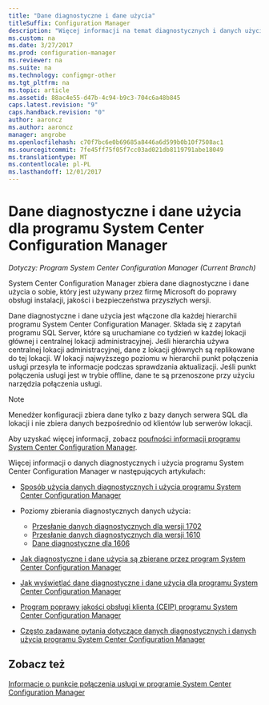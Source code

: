```yaml
---
title: "Dane diagnostyczne i dane użycia"
titleSuffix: Configuration Manager
description: "Więcej informacji na temat diagnostycznych i danych użycia programu System Center Configuration Manager umożliwia zbieranie informacji o sobie samym."
ms.custom: na
ms.date: 3/27/2017
ms.prod: configuration-manager
ms.reviewer: na
ms.suite: na
ms.technology: configmgr-other
ms.tgt_pltfrm: na
ms.topic: article
ms.assetid: 88ac4e55-d47b-4c94-b9c3-704c6a48b845
caps.latest.revision: "9"
caps.handback.revision: "0"
author: aaroncz
ms.author: aaroncz
manager: angrobe
ms.openlocfilehash: c70f7bc6e0b69685a8446a6d599b0b10f7508ac1
ms.sourcegitcommit: 7fe45ff75f05f7cc03ad021db8119791abe18049
ms.translationtype: MT
ms.contentlocale: pl-PL
ms.lasthandoff: 12/01/2017
---
```

# <a name="diagnostics-and-usage-data-for-system-center-configuration-manager"></a>Dane diagnostyczne i dane użycia dla programu System Center Configuration Manager

*Dotyczy: Program System Center Configuration Manager (Current Branch)*

System Center Configuration Manager zbiera dane diagnostyczne i dane użycia o sobie, który jest używany przez firmę Microsoft do poprawy obsługi instalacji, jakości i bezpieczeństwa przyszłych wersji.  

 Dane diagnostyczne i dane użycia jest włączone dla każdej hierarchii programu System Center Configuration Manager. Składa się z zapytań programu SQL Server, które są uruchamiane co tydzień w każdej lokacji głównej i centralnej lokacji administracyjnej. Jeśli hierarchia używa centralnej lokacji administracyjnej, dane z lokacji głównych są replikowane do tej lokacji. W lokacji najwyższego poziomu w hierarchii punkt połączenia usługi przesyła te informacje podczas sprawdzania aktualizacji. Jeśli punkt połączenia usługi jest w trybie offline, dane te są przenoszone przy użyciu narzędzia połączenia usługi.  

> [!NOTE]  
>  Menedżer konfiguracji zbiera dane tylko z bazy danych serwera SQL dla lokacji i nie zbiera danych bezpośrednio od klientów lub serwerów lokacji.  

 Aby uzyskać więcej informacji, zobacz [poufności informacji programu System Center Configuration Manager](http://go.microsoft.com/fwlink/?LinkID=626527).  

 Więcej informacji o danych diagnostycznych i użycia programu System Center Configuration Manager w następujących artykułach:  

-   [Sposób użycia danych diagnostycznych i użycia programu System Center Configuration Manager](../../../core/plan-design/diagnostics/how-diagnostics-and-usage-data-is-used.md)  

-   Poziomy zbierania diagnostycznych danych użycia:
    - [Przesłanie danych diagnostycznych dla wersji 1702](/sccm/core/plan-design/diagnostics/levels-of-diagnostic-usage-data-collection-1702)      
    - [Przesłanie danych diagnostycznych dla wersji 1610](/sccm/core/plan-design/diagnostics/levels-of-diagnostic-usage-data-collection-1610)  
    - [Dane diagnostyczne dla 1606](/sccm/core/plan-design/diagnostics/levels-of-diagnostic-usage-data-collection-1606)    

<!--
    - [Diagnostic data for 1602](/sccm/core/plan-design/diagnostics/levels-of-diagnostic-usage-data-collection-1602)
    - [Diagnostic data for  1511](/sccm/core/plan-design/diagnostics/levels-of-diagnostic-usage-data-collection-1511)
-->

-   [Jak diagnostyczne i dane użycia są zbierane przez program System Center Configuration Manager](../../../core/plan-design/diagnostics/how-diagnostics-and-usage-data-is-collected.md)  

-   [Jak wyświetlać dane diagnostyczne i dane użycia dla programu System Center Configuration Manager](../../../core/plan-design/diagnostics/view-diagnostics-and-usage-data.md)  

-   [Program poprawy jakości obsługi klienta (CEIP) programu System Center Configuration Manager](../../../core/plan-design/diagnostics/customer-experience-improvement-program-ceip.md)  

-   [Często zadawane pytania dotyczące danych diagnostycznych i danych użycia programu System Center Configuration Manager](../../../core/understand/frequently-asked-questions-about-diagnostics-and-usage-data.md)  

## <a name="see-also"></a>Zobacz też  
 [Informacje o punkcie połączenia usługi w programie System Center Configuration Manager](../../../core/servers/deploy/configure/about-the-service-connection-point.md)
